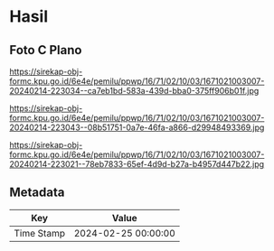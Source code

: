 # Hasil

## Foto C Plano

https://sirekap-obj-formc.kpu.go.id/6e4e/pemilu/ppwp/16/71/02/10/03/1671021003007-20240214-223034--ca7eb1bd-583a-439d-bba0-375ff906b01f.jpg

https://sirekap-obj-formc.kpu.go.id/6e4e/pemilu/ppwp/16/71/02/10/03/1671021003007-20240214-223043--08b51751-0a7e-46fa-a866-d29948493369.jpg

https://sirekap-obj-formc.kpu.go.id/6e4e/pemilu/ppwp/16/71/02/10/03/1671021003007-20240214-223021--78eb7833-65ef-4d9d-b27a-b4957d447b22.jpg


## Metadata

| Key        | Value               |
| ---------- | ------------------- |
| Time Stamp | 2024-02-25 00:00:00 |



